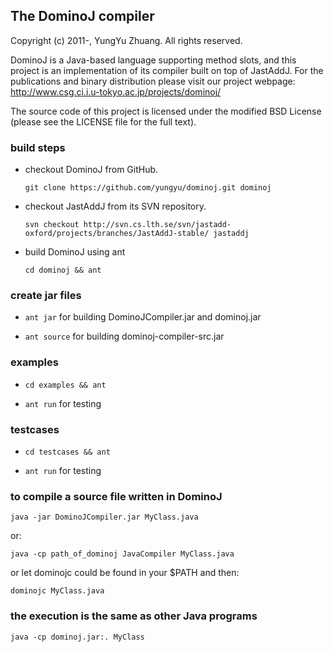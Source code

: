 The DominoJ compiler
--------------------
Copyright (c) 2011-, YungYu Zhuang. All rights reserved.

DominoJ is a Java-based language supporting method slots,
and this project is an implementation of its compiler built on top of JastAddJ.
For the publications and binary distribution please visit our project webpage:
  http://www.csg.ci.i.u-tokyo.ac.jp/projects/dominoj/

The source code of this project is licensed under the modified BSD License
(please see the LICENSE file for the full text).


### build steps

* checkout DominoJ from GitHub.

  `git clone https://github.com/yungyu/dominoj.git dominoj`

* checkout JastAddJ from its SVN repository.

  `svn checkout http://svn.cs.lth.se/svn/jastadd-oxford/projects/branches/JastAddJ-stable/ jastaddj`

* build DominoJ using ant

  `cd dominoj && ant`

### create jar files

* `ant jar` for building DominoJCompiler.jar and dominoj.jar

* `ant source` for building dominoj-compiler-src.jar

### examples

* `cd examples && ant`

* `ant run` for testing

### testcases

* `cd testcases && ant`

* `ant run` for testing

### to compile a source file written in DominoJ

  `java -jar DominoJCompiler.jar MyClass.java`

  or:

  `java -cp path_of_dominoj JavaCompiler MyClass.java`

  or let dominojc could be found in your $PATH and then:

  `dominojc MyClass.java`

### the execution is the same as other Java programs

  `java -cp dominoj.jar:. MyClass`
